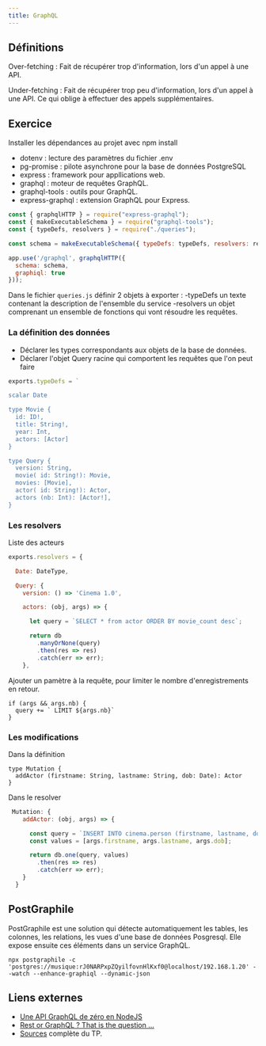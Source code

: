 ```yaml
---
title: GraphQL
---
```


## Définitions

Over-fetching
: Fait de récupérer trop d'information, lors d'un appel à une API.

Under-fetching
: Fait de récupérer trop peu d'information, lors d'un appel à une API. Ce qui oblige à effectuer des appels supplémentaires.



## Exercice

Installer les dépendances au projet avec npm install

- dotenv : lecture des paramètres du fichier .env
- pg-promise : pilote asynchrone pour la base de données PostgreSQL
- express : framework pour appllications web.
- graphql : moteur de requêtes GraphQL.
- graphql-tools : outils pour GraphQL.
- express-graphql : extension GraphQL pour Express.


```js
const { graphqlHTTP } = require("express-graphql");
const { makeExecutableSchema } = require("graphql-tools");
const { typeDefs, resolvers } = require("./queries");

const schema = makeExecutableSchema({ typeDefs: typeDefs, resolvers: resolvers });

app.use('/graphql', graphqlHTTP({
  schema: schema,
  graphiql: true
}));
```

Dans le fichier `queries.js` définir 2 objets à exporter :
-typeDefs un texte contenant la description de l'ensemble du service
-resolvers un objet comprenant un ensemble de fonctions qui vont résoudre les requêtes.

### La définition des données

- Déclarer les types correspondants aux objets de la base de données.
- Déclarer l'objet Query racine qui comportent les requêtes que l'on peut faire

```js
exports.typeDefs = `

scalar Date

type Movie {
  id: ID!,
  title: String!,
  year: Int,
  actors: [Actor]
}

type Query {
  version: String,
  movie( id: String!): Movie,
  movies: [Movie],
  actor( id: String!): Actor,
  actors (nb: Int): [Actor!],
}
```

### Les resolvers

Liste des acteurs


```js
exports.resolvers = {

  Date: DateType,

  Query: {
    version: () => 'Cinema 1.0',

    actors: (obj, args) => {

      let query = `SELECT * from actor ORDER BY movie_count desc`;

      return db
        .manyOrNone(query)
        .then(res => res)
        .catch(err => err);
    },
```

Ajouter un pamètre à la requête, pour limiter le nombre d'enregistrements en retour.

```
if (args && args.nb) {
  query += ` LIMIT ${args.nb}`
}
```

### Les modifications

Dans la définition

```
type Mutation {
  addActor (firstname: String, lastname: String, dob: Date): Actor
}
```

Dans le resolver

```javascript
 Mutation: {
    addActor: (obj, args) => {

      const query = `INSERT INTO cinema.person (firstname, lastname, dob) VALUES ($1, $2, $3) RETURNING *`;
      const values = [args.firstname, args.lastname, args.dob];

      return db.one(query, values)
        .then(res => res)
        .catch(err => err);
    }
  }
```


## PostGraphile

PostGraphile est une solution qui détecte automatiquement les tables, les colonnes, les relations, les vues d'une base de données Posgresql. Elle expose ensuite ces éléments dans un service GraphQL.

```shell
npx postgraphile -c 'postgres://musique:rJ0NARPxpZQyilfovnHlKxf0@localhost/192.168.1.20' --watch --enhance-graphiql --dynamic-json
```

## Liens externes

- [Une API GraphQL de zéro en NodeJS](https://medium.com/wecraftapps/une-api-graphql-de-z%C3%A9ro-en-nodejs-8396dc652fb4)
- [Rest or GraphQL ? That is the question …](https://www.peaks.fr/fr/community/rest-or-graphql-that-is-the-question/)
- [Sources](https://gitlab.com/lpamio-webservice/graphql-server) complète du TP.
